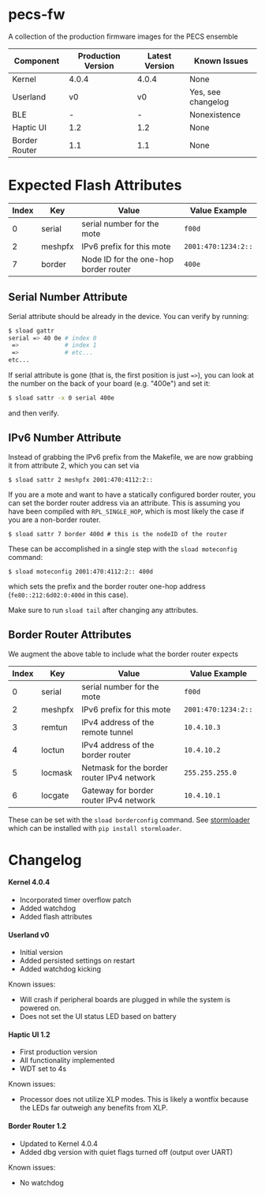 # pecs-fw
A collection of the production firmware images for the PECS ensemble

Component     | Production Version | Latest Version | Known Issues
--------------|--------------------|----------------|-------------------
Kernel        | 4.0.4              | 4.0.4          | None
Userland      | v0                 | v0             | Yes, see changelog
BLE           | -                  | -              | Nonexistence
Haptic UI     | 1.2                | 1.2            | None
Border Router | 1.1                | 1.1            | None

# Expected Flash Attributes

Index | Key         | Value                             | Value Example
------|-------------|-----------------------------------|--------------
0     | serial      | serial number for the mote        | `f00d`
2     | meshpfx     | IPv6 prefix for this mote         | `2001:470:1234:2::`
7     | border      | Node ID for the one-hop border router | `400e`

## Serial Number Attribute

Serial attribute should be already in the device. You can verify by running:
```bash
$ sload gattr
serial => 40 0e # index 0
 =>             # index 1
 =>             # etc...
etc...
```

If serial attribute is gone (that is, the first position is just ` => `), you can look
at the number on the back of your board (e.g. "400e") and set it:

```bash
$ sload sattr -x 0 serial 400e
```

and then verify.

## IPv6 Number Attribute

Instead of grabbing the IPv6 prefix from the Makefile, we are now grabbing it from attribute 2,
which you can set via

```
$ sload sattr 2 meshpfx 2001:470:4112:2::
```

If you are a mote and want to have a statically configured border router, you can set the border
router address via an attribute. This is assuming you have been compiled with `RPL_SINGLE_HOP`,
which is most likely the case if you are a non-border router.

```
$ sload sattr 7 border 400d # this is the nodeID of the router
```

These can be accomplished in a single step with the `sload moteconfig` command:

```
$ sload moteconfig 2001:470:4112:2:: 400d
```

which sets the prefix and the border router one-hop address (`fe80::212:6d02:0:400d` in this case).

Make sure to run `sload tail` after changing any attributes.

## Border Router Attributes

We augment the above table to include what the border router expects

Index | Key         | Value                             | Value Example
------|-------------|-----------------------------------|--------------
0     | serial      | serial number for the mote        | `f00d`
2     | meshpfx     | IPv6 prefix for this mote         | `2001:470:1234:2::`
3     | remtun      | IPv4 address of the remote tunnel | `10.4.10.3`
4     | loctun      | IPv4 address of the border router | `10.4.10.2`
5     | locmask     | Netmask for the border router IPv4 network | `255.255.255.0`
6     | locgate     | Gateway for border router IPv4 network    | `10.4.10.1`

These can be set with the `sload borderconfig` command. See [stormloader](https://github.com/SoftwareDefinedBuildings/stormloader)
which can be installed with `pip install stormloader`.


# Changelog

#### Kernel 4.0.4
 - Incorporated timer overflow patch
 - Added watchdog
 - Added flash attributes

#### Userland v0
 - Initial version
 - Added persisted settings on restart
 - Added watchdog kicking

Known issues:

 - Will crash if peripheral boards are plugged in while the system is powered on.
 - Does not set the UI status LED based on battery

#### Haptic UI 1.2
 - First production version
 - All functionality implemented
 - WDT set to 4s

Known issues:

 - Processor does not utilize XLP modes. This is likely a wontfix because the LEDs far outweigh any benefits from XLP.


#### Border Router 1.2
 - Updated to Kernel 4.0.4
 - Added dbg version with quiet flags turned off (output over UART)

Known issues:
 - No watchdog

